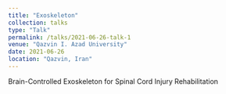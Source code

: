 ```yaml
---
title: "Exoskeleton"
collection: talks
type: "Talk"
permalink: /talks/2021-06-26-talk-1
venue: "Qazvin I. Azad University"
date: 2021-06-26
location: "Qazvin, Iran"
---
```


Brain-Controlled Exoskeleton for Spinal Cord Injury Rehabilitation
